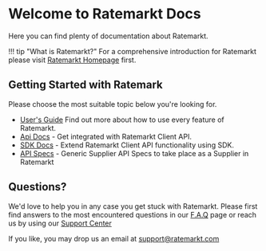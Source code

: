 # Welcome to Ratemarkt Docs

Here you can find plenty of documentation about Ratemarkt.

!!! tip "What is Ratemarkt?"
    For a comprehensive introduction for Ratemarkt please visit [Ratemarkt Homepage][1] first.

  [1]: http://ratemarkt.com


## Getting Started with Ratemark

Please choose the most suitable topic below you're looking for.

* [User's Guide](users_guide/getting_started.md) Find out more about how to use every feature of Ratemarkt.
* [Api Docs](api_docs/getting_started.md) - Get integrated with Ratemarkt Client API.
* [SDK Docs](api_docs/getting_started.md) - Extend Ratemarkt Client API functionality using SDK.
* [API Specs](api_docs/getting_started.md) - Generic Supplier API Specs to take place as a Supplier in Ratemarkt

## Questions?

We'd love to help you in any case you get stuck with Ratemarkt.
Please first find answers to the most encountered questions in our [F.A.Q](faq) page or reach us by using our [Support Center](http://support.ratemarkt.com/)

If you like, you may drop us an email at support@ratemarkt.com
